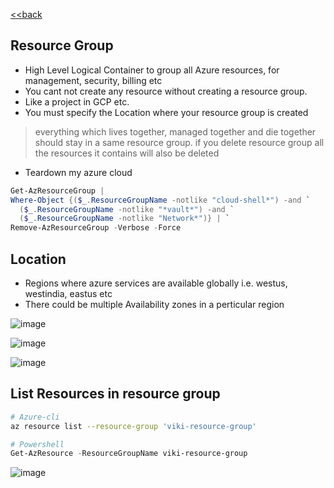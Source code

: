 [<<back](index.md)
## Resource Group

* High Level Logical Container to group all Azure resources, for management, security, billing etc 
* You cant not create any resource without creating a resource group.  
* Like a project in GCP etc.
* You must specify the Location where your resource group is created

> everything which lives together, managed together and die together should stay in a same resource group. if you delete resource group all the resources it contains will also be deleted

* Teardown my azure cloud 
```powershell
Get-AzResourceGroup | 
Where-Object {($_.ResourceGroupName -notlike "cloud-shell*") -and `
  ($_.ResourceGroupName -notlike "*vault*") -and `
  ($_.ResourceGroupName -notlike "Network*")} | `
Remove-AzResourceGroup -Verbose -Force
```

## Location

* Regions where azure services are available globally i.e. westus, westindia, eastus etc
* There could be multiple Availability zones in a perticular region

![image](https://user-images.githubusercontent.com/13016162/71368614-6bc84880-25ce-11ea-806f-f391dca812b3.png)

![image](https://user-images.githubusercontent.com/13016162/71369015-7df6b680-25cf-11ea-843f-742119f20bd4.png)

![image](https://user-images.githubusercontent.com/13016162/71369629-5b659d00-25d1-11ea-9168-adf29a4be25a.png)

## List Resources in resource group

```bash
# Azure-cli
az resource list --resource-group 'viki-resource-group'
```

```powershell
# Powershell
Get-AzResource -ResourceGroupName viki-resource-group
```

![image](https://user-images.githubusercontent.com/13016162/71370454-fbbcc100-25d3-11ea-8265-1dac5f586df5.png)
